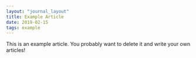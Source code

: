 ```yaml
---
layout: "journal_layout"
title: Example Article
date: 2019-02-15
tags: example
---
```


This is an example article. You probably want to delete it and write your own articles!
